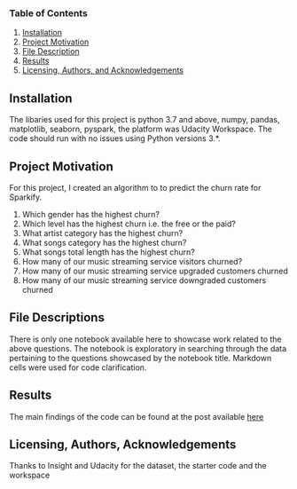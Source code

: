 ### Table of Contents

1. [Installation](#installation)
2. [Project Motivation](#motivation)
3. [File Description](#files)
4. [Results](#results)
5. [Licensing, Authors, and Acknowledgements](#licensing)

## Installation <a name="installation"></a>

The libaries used for this project is python 3.7 and above, numpy, pandas, matplotlib, seaborn, pyspark, the platform was Udacity Workspace. The code should run with no issues using Python versions 3.*.

## Project Motivation<a name="motivation"></a>

For this project, I created an algorithm to to predict the churn rate for Sparkify.

1. Which gender has the highest churn?
2. Which level has the highest churn i.e. the free or the paid?
3. What artist category has the highest churn?
4. What songs category has the highest churn?
5. What songs total length has the highest churn?
6. How many of our music streaming service visitors churned?
7. How many of our music streaming service upgraded customers churned
8. How many of our music streaming service downgraded customers churned
   

## File Descriptions <a name="files"></a>

There is only one notebook available here to showcase work related to the above questions.  The notebook is exploratory in searching through the data pertaining to the questions showcased by the notebook title.  Markdown cells were used for code clarification.  

## Results<a name="results"></a>

The main findings of the code can be found at the post available [here](https://medium.com/@avahsomto042/unveiling-the-crystal-ball-predicting-churn-rate-for-sparkify-the-ultimate-music-streaming-cfe7434967b)


## Licensing, Authors, Acknowledgements<a name="licensing"></a>

Thanks to Insight and Udacity for the dataset, the starter code and the workspace
